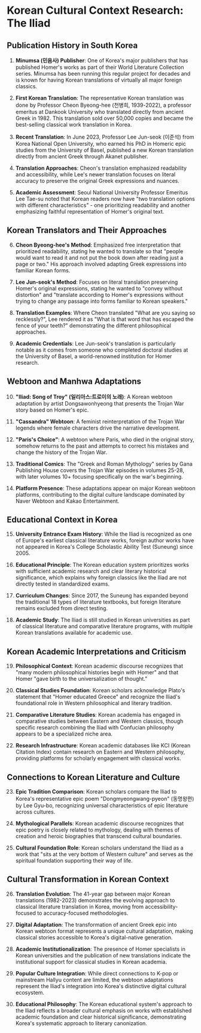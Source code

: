 # Korean Cultural Context Research: The Iliad

## Publication History in South Korea

1. **Minumsa (민음사) Publisher**: One of Korea's major publishers that has published Homer's works as part of their World Literature Collection series. Minumsa has been running this regular project for decades and is known for having Korean translations of virtually all major foreign classics.

2. **First Korean Translation**: The representative Korean translation was done by Professor Cheon Byeong-hee (천병희, 1939-2022), a professor emeritus at Dankook University who translated directly from ancient Greek in 1982. This translation sold over 50,000 copies and became the best-selling classical work translation in Korea.

3. **Recent Translation**: In June 2023, Professor Lee Jun-seok (이준석) from Korea National Open University, who earned his PhD in Homeric epic studies from the University of Basel, published a new Korean translation directly from ancient Greek through Akanet publisher.

4. **Translation Approaches**: Cheon's translation emphasized readability and accessibility, while Lee's newer translation focuses on literal accuracy to preserve the original Greek expressions and nuances.

5. **Academic Assessment**: Seoul National University Professor Emeritus Lee Tae-su noted that Korean readers now have "two translation options with different characteristics" - one prioritizing readability and another emphasizing faithful representation of Homer's original text.

## Korean Translators and Their Approaches

6. **Cheon Byeong-hee's Method**: Emphasized free interpretation that prioritized readability, stating he wanted to translate so that "people would want to read it and not put the book down after reading just a page or two." His approach involved adapting Greek expressions into familiar Korean forms.

7. **Lee Jun-seok's Method**: Focuses on literal translation preserving Homer's original expressions, stating he wanted to "convey without distortion" and "translate according to Homer's expressions without trying to change any passage into forms familiar to Korean speakers."

8. **Translation Examples**: Where Cheon translated "What are you saying so recklessly?", Lee rendered it as "What is that word that has escaped the fence of your teeth?" demonstrating the different philosophical approaches.

9. **Academic Credentials**: Lee Jun-seok's translation is particularly notable as it comes from someone who completed doctoral studies at the University of Basel, a world-renowned institution for Homer research.

## Webtoon and Manhwa Adaptations

10. **"Iliad: Song of Troy" (일리아스:트로이의 노래)**: A Korean webtoon adaptation by artist Dongsawonhyeong that presents the Trojan War story based on Homer's epic.

11. **"Cassandra" Webtoon**: A feminist reinterpretation of the Trojan War legends where female characters drive the narrative development.

12. **"Paris's Choice"**: A webtoon where Paris, who died in the original story, somehow returns to the past and attempts to correct his mistakes and change the history of the Trojan War.

13. **Traditional Comics**: The "Greek and Roman Mythology" series by Gana Publishing House covers the Trojan War episodes in volumes 25-28, with later volumes 10+ focusing specifically on the war's beginning.

14. **Platform Presence**: These adaptations appear on major Korean webtoon platforms, contributing to the digital culture landscape dominated by Naver Webtoon and Kakao Entertainment.

## Educational Context in Korea

15. **University Entrance Exam History**: While the Iliad is recognized as one of Europe's earliest classical literature works, foreign author works have not appeared in Korea's College Scholastic Ability Test (Suneung) since 2005.

16. **Educational Principle**: The Korean education system prioritizes works with sufficient academic research and clear literary historical significance, which explains why foreign classics like the Iliad are not directly tested in standardized exams.

17. **Curriculum Changes**: Since 2017, the Suneung has expanded beyond the traditional 18 types of literature textbooks, but foreign literature remains excluded from direct testing.

18. **Academic Study**: The Iliad is still studied in Korean universities as part of classical literature and comparative literature programs, with multiple Korean translations available for academic use.

## Korean Academic Interpretations and Criticism

19. **Philosophical Context**: Korean academic discourse recognizes that "many modern philosophical histories begin with Homer" and that Homer "gave birth to the universalization of thought."

20. **Classical Studies Foundation**: Korean scholars acknowledge Plato's statement that "Homer educated Greece" and recognize the Iliad's foundational role in Western philosophical and literary tradition.

21. **Comparative Literature Studies**: Korean academia has engaged in comparative studies between Eastern and Western classics, though specific research combining the Iliad with Confucian philosophy appears to be a specialized niche area.

22. **Research Infrastructure**: Korean academic databases like KCI (Korean Citation Index) contain research on Eastern and Western philosophy, providing platforms for scholarly engagement with classical works.

## Connections to Korean Literature and Culture

23. **Epic Tradition Comparison**: Korean scholars compare the Iliad to Korea's representative epic poem "Dongmyeongwang-pyeon" (동명왕편) by Lee Gyu-bo, recognizing universal characteristics of epic literature across cultures.

24. **Mythological Parallels**: Korean academic discourse recognizes that epic poetry is closely related to mythology, dealing with themes of creation and heroic biographies that transcend cultural boundaries.

25. **Cultural Foundation Role**: Korean scholars understand the Iliad as a work that "sits at the very bottom of Western culture" and serves as the spiritual foundation supporting their way of life.

## Cultural Transformation in Korean Context

26. **Translation Evolution**: The 41-year gap between major Korean translations (1982-2023) demonstrates the evolving approach to classical literature translation in Korea, moving from accessibility-focused to accuracy-focused methodologies.

27. **Digital Adaptation**: The transformation of ancient Greek epic into Korean webtoon format represents a unique cultural adaptation, making classical stories accessible to Korea's digital-native generation.

28. **Academic Institutionalization**: The presence of Homer specialists in Korean universities and the publication of new translations indicate the institutional support for classical studies in Korean academia.

29. **Popular Culture Integration**: While direct connections to K-pop or mainstream Hallyu content are limited, the webtoon adaptations represent the Iliad's integration into Korea's distinctive digital cultural ecosystem.

30. **Educational Philosophy**: The Korean educational system's approach to the Iliad reflects a broader cultural emphasis on works with established academic foundation and clear historical significance, demonstrating Korea's systematic approach to literary canonization.